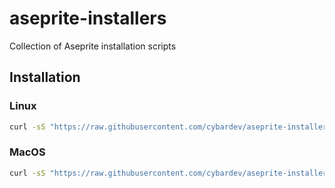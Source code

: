 # aseprite-installers

Collection of Aseprite installation scripts

## Installation

### Linux

```sh
curl -sS "https://raw.githubusercontent.com/cybardev/aseprite-installers/main/src/linux.sh" | sh
```

### MacOS

```sh
curl -sS "https://raw.githubusercontent.com/cybardev/aseprite-installers/main/src/macos.sh" | sh
```
